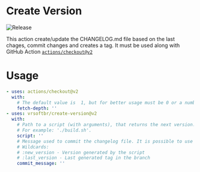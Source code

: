 # Create Version

![Release](https://github.com/ricardosanfelice/create-version/workflows/Release/badge.svg)

This action create/update the CHANGELOG.md file based on the last chages, commit changes and creates a tag. It must be used along with GitHub Action [`actions/checkout@v2`](https://github.com/actions/checkout)

# Usage

```yaml
- uses: actions/checkout@v2
  with:
    # The default value is  1, but for better usage must be 0 or a number larger enough to fetch all the commits between versions
    fetch-depth: ''
- uses: vrsoftbr/create-version@v2
  with:
    # Path to a script (with arguments), that returns the next version. This return will be used to create the tag.
    # For example: './build.sh'.
    script: ''
    # Message used to commit the changelog file. It is possible to use wildcards to gerate dynamic content.
    # Wildcards:
    # :new_version - Version generated by the script
    # :last_version - Last generated tag in the branch
    commit_message: ''

```
